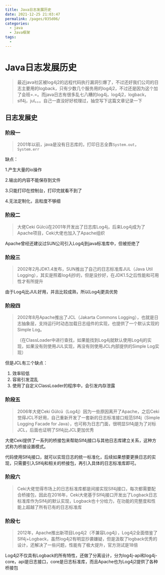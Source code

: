 ```yaml
---
title: Java日志发展历史
date: 2021-12-25 21:03:47
permalink: /pages/035d06/
categories: 
  - java
  - Java框架
tags: 
  - 
---
```

# Java日志发展历史



> 最近java社区被log4j2的远程代码执行漏洞引爆了，不过还好我们公司的日志主要用的logback，只有少数几个服务用的log4j2，不过还是因为这个加了会班=.=。而java日志有很多乱七八糟的log4j，log4j2，logback，slf4j，jul。。。自己一直没好好梳理过，抽空写下这篇文章记录一下



## 日志发展史

### 阶段一

> 2001年以前，java是没有日志库的，打印日志全靠`System.out`，`System.err`

缺点：

1.产生大量的io操作

2.输出的内容不能保存到文件

3.只能打印在控制台，打印完就看不到了

4.无法定制化，且粒度不够细

### 阶段二

> 大佬Ceki Gülcü在2001年开发出了日志库Log4j，后来Log4j成为了Apache项目，Ceki大佬也加入了Apache组织

Apache曾经还建议过SUN公司引入Log4j到java标准库中，但被拒绝了

### 阶段三

> 2002年2月JDK1.4发布，SUN推出了自己的日志标准库JUL（Java Util Logging），其实是照着log4j抄的，但是没抄好，在JDK1.5之后性能和可用性才有所提升

由于Log4j比JUL好用，并且比较成熟，所以Log4j更具优势

### 阶段四

> 2002年8月Apache推出了JCL（Jakarta Commons Logging），也就是日志抽象层，支持运行时动态加载日志组件的实现，也提供了一个默认实现的Simple Log。
>
> （在ClassLoader中进行查找，如果能找到Log4j就默认使用Log4j的实现，如果没有则使用JUL实现，再没有则使用JCL内部提供的Simple Log实现）

但是JCL有三个缺点：

1. 效率较低
2. 容易引发混乱
3. 使用了自定义ClassLoader的程序中，会引发内存泄露

### 阶段五

> 2006年大佬Ceki Gülcü（Log4j）因为一些原因离开了Apache，之后Ceki觉得JCL不好用，自己重新开发了一套新的日志标准接口规范Slf4j（Simple Logging Facade for Java），也可称为日志门面，很明显Slf4j是为了对标JCL，后面也证明了Slf4j比JCL更加优秀

大佬Ceki提供了一系列的桥接包来帮助Slf4j接口与其他日志库建立关系，这种方式称为桥接设置模式。

代码使用Slf4j接口，就可以实现日志的统一标准化，后续如果想要更换日志的实现，只需要引入Slf4j和相关的桥接包，再引入具体的日志标准库即可。

### 阶段六

> Ceki大佬觉得市场上的日志标准库都是间接实现Slf4j接口，每次都需要配合桥接包，因此在2016年，Ceki大佬基于Slf4j接口开发出了Logback日志标准库作为Slf4j的默认实现，Logback也十分给力，在功能的完整度和性能上超越了所有已有的日志标准库

### 阶段七

> 2012年，Apache推出新项目Log4j2（不兼容Log4j），Log4j2全面借鉴了Slf4j+Logback，虽然log4j2有明显抄袭嫌疑，但是汲取了logback优秀的设计，还解决了一些问题，性能有了极大提升，官方测试是18倍

Log4j2不仅具有Logback的所有特性，还做了分离设计，分为log4j-api和log4j-core，api是日志接口，core是日志标准库，而且Apache也为Log4j2提供了各种桥接包

